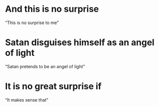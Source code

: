 #  And this is no surprise 
“This is no surprise to me”
#  Satan disguises himself as an angel of light 
“Satan pretends to be an angel of light”
#  It is no great surprise if 
“It makes sense that”

